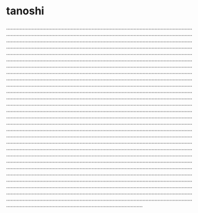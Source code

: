 # tanoshi
...........................................................................................................................................................................................................................................................................................................................................................................................................................................................................................................................................................................................................................................................................................................................................................................................................................................................................................................................................................................................................................................................................................................................................................................................................................................................................................................................................................................................................................................................................................................................................................................................................................................................................................................................................................................................................................................................................................................................................................................................................................................................................................................................................................................................................................................................................................................................................................................................................................................................................................................................................................................................................................................................................................................................................................................................................................................................................................................................................................................................................................................................................................................................................................................................................................................................................................................................................................................................................................................................................................................................................................................................................................................................................................................